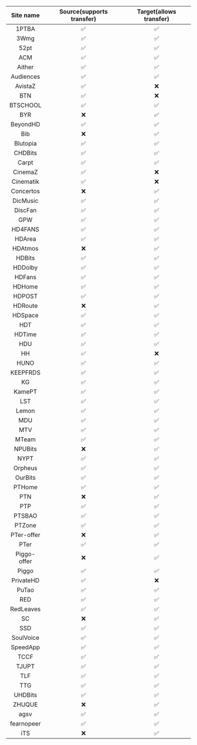 |  Site name  | Source(supports transfer) | Target(allows transfer) |
| :---------: | :-----------------------: | :---------------------: |
|    1PTBA    |            ✅             |           ✅            |
|    3Wmg     |            ✅             |           ✅            |
|    52pt     |            ✅             |           ✅            |
|     ACM     |            ✅             |           ✅            |
|   Aither    |            ✅             |           ✅            |
|  Audiences  |            ✅             |           ✅            |
|   AvistaZ   |            ✅             |           ❌            |
|     BTN     |            ✅             |           ❌            |
|  BTSCHOOL   |            ✅             |           ✅            |
|     BYR     |            ❌             |           ✅            |
|  BeyondHD   |            ✅             |           ✅            |
|     Bib     |            ❌             |           ✅            |
|  Blutopia   |            ✅             |           ✅            |
|   CHDBits   |            ✅             |           ✅            |
|    Carpt    |            ✅             |           ✅            |
|   CinemaZ   |            ✅             |           ❌            |
|  Cinematik  |            ✅             |           ❌            |
|  Concertos  |            ❌             |           ✅            |
|  DicMusic   |            ✅             |           ✅            |
|   DiscFan   |            ✅             |           ✅            |
|     GPW     |            ✅             |           ✅            |
|   HD4FANS   |            ✅             |           ✅            |
|   HDArea    |            ✅             |           ✅            |
|   HDAtmos   |            ❌             |           ✅            |
|   HDBits    |            ✅             |           ✅            |
|   HDDolby   |            ✅             |           ✅            |
|   HDFans    |            ✅             |           ✅            |
|   HDHome    |            ✅             |           ✅            |
|   HDPOST    |            ✅             |           ✅            |
|   HDRoute   |            ❌             |           ✅            |
|   HDSpace   |            ✅             |           ✅            |
|     HDT     |            ✅             |           ✅            |
|   HDTime    |            ✅             |           ✅            |
|     HDU     |            ✅             |           ✅            |
|     HH      |            ✅             |           ❌            |
|    HUNO     |            ✅             |           ✅            |
|  KEEPFRDS   |            ✅             |           ✅            |
|     KG      |            ✅             |           ✅            |
|   KamePT    |            ✅             |           ✅            |
|     LST     |            ✅             |           ✅            |
|    Lemon    |            ✅             |           ✅            |
|     MDU     |            ✅             |           ✅            |
|     MTV     |            ✅             |           ✅            |
|    MTeam    |            ✅             |           ✅            |
|   NPUBits   |            ❌             |           ✅            |
|    NYPT     |            ✅             |           ✅            |
|   Orpheus   |            ✅             |           ✅            |
|   OurBits   |            ✅             |           ✅            |
|   PTHome    |            ✅             |           ✅            |
|     PTN     |            ❌             |           ✅            |
|     PTP     |            ✅             |           ✅            |
|   PTSBAO    |            ✅             |           ✅            |
|   PTZone    |            ✅             |           ✅            |
| PTer-offer  |            ❌             |           ✅            |
|    PTer     |            ✅             |           ✅            |
| Piggo-offer |            ❌             |           ✅            |
|    Piggo    |            ✅             |           ✅            |
|  PrivateHD  |            ✅             |           ❌            |
|    PuTao    |            ✅             |           ✅            |
|     RED     |            ✅             |           ✅            |
|  RedLeaves  |            ✅             |           ✅            |
|     SC      |            ❌             |           ✅            |
|     SSD     |            ✅             |           ✅            |
|  SoulVoice  |            ✅             |           ✅            |
|  SpeedApp   |            ✅             |           ✅            |
|    TCCF     |            ✅             |           ✅            |
|    TJUPT    |            ✅             |           ✅            |
|     TLF     |            ✅             |           ✅            |
|     TTG     |            ✅             |           ✅            |
|   UHDBits   |            ✅             |           ✅            |
|   ZHUQUE    |            ❌             |           ✅            |
|    agsv     |            ✅             |           ✅            |
| fearnopeer  |            ✅             |           ✅            |
|     iTS     |            ❌             |           ✅            |
